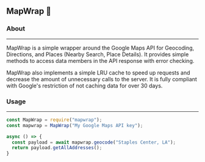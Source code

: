 ## MapWrap :pushpin:

### About
---
MapWrap is a simple wrapper around the Google Maps API for Geocoding, Directions, and Places (Nearby Search, Place Details). It provides simple methods to access data members in the API response with error checking.

MapWrap also implements a simple LRU cache to speed up requests and decrease the amount of unnecessary calls to the server. It is fully compliant with Google's restriction of not caching data for over 30 days.

### Usage
---
```js
const MapWrap = require("mapwrap");
const mapwrap = MapWrap("My Google Maps API key");

async () => {
  const payload = await mapwrap.geocode("Staples Center, LA");
  return payload.getAllAddresses();
}
```